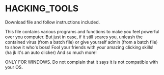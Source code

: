 # HACKING_TOOLS

Download file and follow instructions included.

This file contains various programs and functions to make you feel powerful over you computer. But just in case, if it still scares you, unleash the contained virus (from a batch file) or give yourself admin (from a batch file) to show it who's boss! Fool your friends with your amazing clicking skills! (ha jk it's an auto clicker) And so much more!

ONLY FOR WINDOWS.
Do not complain that it says it is not compatible with your OS.
